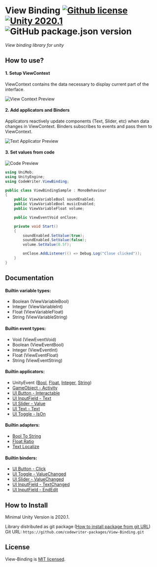 # View Binding [![Github license](https://img.shields.io/github/license/codewriter-packages/View-Binding.svg?style=flat-square)](#) [![Unity 2020.1](https://img.shields.io/badge/Unity-2020.1+-2296F3.svg?style=flat-square)](#) ![GitHub package.json version](https://img.shields.io/github/package-json/v/codewriter-packages/View-Binding?style=flat-square)
_View binding library for unity_

## How to use?

#### 1. Setup ViewContext
ViewContext contains the data necessary to display current part of the interface.

![View Context Preview](https://user-images.githubusercontent.com/26966368/160893683-222809f4-8753-41ca-967e-78864f4c75e6.png)

#### 2. Add applicators and Binders

Applicators reactively update components (Text, Slider, etc) when data changes in ViewContext. 
Binders subscribes to events and pass them to ViewContext.

![Text Applicator Preview](https://user-images.githubusercontent.com/26966368/160635846-c5fcbf6f-633b-4eda-b14e-ac4783a07cf2.png)

#### 3. Set values from code

![Code Preview](https://user-images.githubusercontent.com/26966368/160636024-ee024ecf-98a3-4571-b29b-8638fb80e7d1.png)

```csharp
using UniMob;
using UnityEngine;
using CodeWriter.ViewBinding;

public class ViewBindingSample : MonoBehaviour
{
    public ViewVariableBool soundEnabled;
    public ViewVariableBool musicEnabled;
    public ViewVariableFloat volume;

    public ViewEventVoid onClose;

    private void Start()
    {
        soundEnabled.SetValue(true);
        soundEnabled.SetValue(false);
        volume.SetValue(0.5f);

        onClose.AddListener(() => Debug.Log("Close clicked"));
    }
}
```

## Documentation

#### Builtin variable types:
- Boolean (ViewVariableBool)
- Integer (ViewVariableInt)
- Float (ViewVariableFloat)
- String (ViewVariableString)

#### Builtin event types:
- Void (ViewEventVoid)
- Boolean (ViewEventBool)
- Integer (ViewEventInt)
- Float (ViewEventFloat)
- String (ViewEventString)

#### Builtin applicators:
- UnityEvent ([Bool](./Runtime/Applicators/UnityEvent/UnityEventBoolApplicator.cs), [Float](./Runtime/Applicators/UnityEvent/UnityEventFloatApplicator.cs), [Integer](./Runtime/Applicators/UnityEvent/UnityEventIntApplicator.cs), [String](./Runtime/Applicators/UnityEvent/UnityEventStringApplicator.cs))
- [GameObject - Activity](./Runtime/Applicators/GameObjectActivityApplicator.cs)
- [UI Button - Interactable](./Runtime/Applicators/UI/ButtonInteractableApplicator.cs)
- [UI InputField - Text](./Runtime/Applicators/UI/InputFieldApplicator.cs)
- [UI Slider - Value](./Runtime/Applicators/UI/SliderValueApplicator.cs)
- [UI Text - Text](./Runtime/Applicators/UI/TextApplicator.cs)
- [UI Toggle - IsOn](./Runtime/Applicators/UI/ToggleApplicator.cs)

#### Builtin adapters:
- [Bool To String](./Runtime/Applicators/Adapters/BoolToStringAdapter.cs)
- [Float Ratio](./Runtime/Applicators/Adapters/FloatRatioAdapter.cs)
- [Text Localize](./Runtime/Applicators/Adapters/TextLocalizeAdapter.cs)

#### Builtin binders:
- [UI Button - Click](./Runtime/Binders/UI/ButtonClickBinder.cs)
- [UI Toggle - ValueChanged](./Runtime/Binders/UI/ToggleValueChangedBinder.cs)
- [UI Slider - ValueChanged](./Runtime/Binders/UI/SliderValueChangedBinder.cs)
- [UI InputField - TextChanged](./Runtime/Binders/UI/InputFieldTextChangedBinder.cs)
- [UI InputField - EndEdit](./Runtime/Binders/UI/InputFieldEndEditBinder.cs)

## How to Install
Minimal Unity Version is 2020.1.

Library distributed as git package ([How to install package from git URL](https://docs.unity3d.com/Manual/upm-ui-giturl.html))
<br>Git URL: `https://github.com/codewriter-packages/View-Binding.git`

## License

View-Binding is [MIT licensed](./LICENSE.md).
